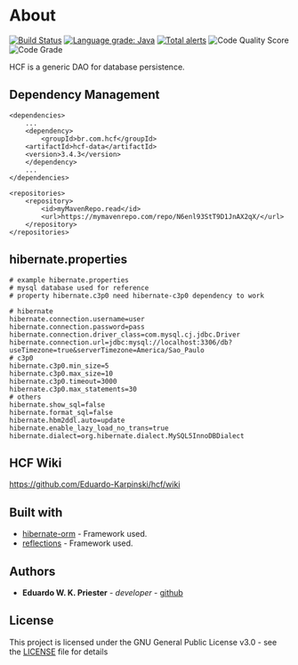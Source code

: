 # About
[![Build Status](https://app.travis-ci.com/Eduardo-Karpinski/hcf.svg?branch=main)](https://app.travis-ci.com/Eduardo-Karpinski/hcf)
[![Language grade: Java](https://img.shields.io/lgtm/grade/java/g/Eduardo-Karpinski/hcf.svg?logo=lgtm&logoWidth=18)](https://lgtm.com/projects/g/Eduardo-Karpinski/hcf/context:java) 
[![Total alerts](https://img.shields.io/lgtm/alerts/g/Eduardo-Karpinski/hcf.svg?logo=lgtm&logoWidth=18)](https://lgtm.com/projects/g/Eduardo-Karpinski/hcf/alerts/)
![Code Quality Score](https://www.code-inspector.com/project/29204/score/svg)
![Code Grade](https://www.code-inspector.com/project/29204/status/svg)
<br/>

HCF is a generic DAO for database persistence.

## Dependency Management
```
<dependencies>
    ...
    <dependency>
        <groupId>br.com.hcf</groupId>
	<artifactId>hcf-data</artifactId>
	<version>3.4.3</version>
    </dependency>
    ...
</dependencies>
```
```
<repositories>
    <repository>
        <id>myMavenRepo.read</id>
        <url>https://mymavenrepo.com/repo/N6enl93StT9D1JnAX2qX/</url>
    </repository>
</repositories>
```

## hibernate.properties
```
# example hibernate.properties
# mysql database used for reference
# property hibernate.c3p0 need hibernate-c3p0 dependency to work

# hibernate
hibernate.connection.username=user
hibernate.connection.password=pass
hibernate.connection.driver_class=com.mysql.cj.jdbc.Driver
hibernate.connection.url=jdbc:mysql://localhost:3306/db?useTimezone=true&serverTimezone=America/Sao_Paulo
# c3p0
hibernate.c3p0.min_size=5
hibernate.c3p0.max_size=10
hibernate.c3p0.timeout=3000
hibernate.c3p0.max_statements=30
# others
hibernate.show_sql=false
hibernate.format_sql=false
hibernate.hbm2ddl.auto=update
hibernate.enable_lazy_load_no_trans=true
hibernate.dialect=org.hibernate.dialect.MySQL5InnoDBDialect
```

## HCF Wiki
https://github.com/Eduardo-Karpinski/hcf/wiki

## Built with
* [hibernate-orm](https://github.com/hibernate/hibernate-orm) - Framework used.
* [reflections](https://github.com/ronmamo/reflections) - Framework used.

## Authors
* **Eduardo W. K. Priester** - *developer* - [github](https://github.com/Eduardo-Karpinski)

## License
This project is licensed under the GNU General Public License v3.0 - see the [LICENSE](LICENSE) file for details

